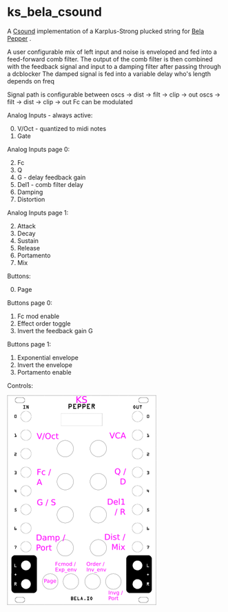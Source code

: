 # ks_bela_csound

A [Csound](https://csound.com) implementation of a Karplus-Strong plucked string for [Bela Pepper](https://learn.bela.io/products/modular/pepper/) .

A user configurable mix of left input and noise is enveloped and fed into a feed-forward comb filter.
The output of the comb filter is then combined with the feedback signal and
input to a damping filter after passing through a dcblocker
The damped signal is fed into a variable delay who's length depends on freq

Signal path is configurable between 
      	oscs -> dist -> filt -> clip -> out
      	oscs -> filt -> dist -> clip -> out
Fc can be modulated

Analog Inputs - always active:

  0. V/Oct - quantized to midi notes  
  1. Gate

Analog Inputs page 0:  

  2. Fc 
  3. Q
  4. G - delay feedback gain
  5. Del1 - comb filter delay
  6. Damping
  7. Distortion

Analog Inputs page 1:  

  2. Attack 
  3. Decay
  4. Sustain
  5. Release
  6. Portamento
  7. Mix


Buttons:
  
  0. Page

Buttons page 0:  
  1. Fc mod enable
  2. Effect order toggle
  3. Invert the feedback gain G

Buttons page 1:  
  1. Exponential envelope
  2. Invert the envelope
  3. Portamento enable

Controls:  

![controls](https://github.com/jazamatronic/bela_pepper_patches/blob/main/ks_bela_csound/ks.png)
